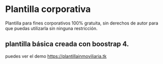 # Plantilla corporativa
Plantilla para fines corporativos 100% gratuita, sin derechos de autor para que puedas utilizarla sin ninguna restricción.

## plantilla básica creada con boostrap 4.
puedes ver el demo
https://plantillainmoviliaria.tk
